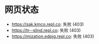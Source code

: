 # 网页状态
- https://sak.kmco.repl.co: 失败 (403)
- https://tr--slind.repl.co: 失败 (403)
- https://mization.edpjg.repl.co: 失败 (403)
